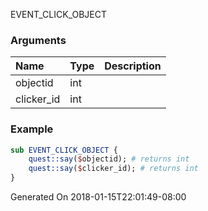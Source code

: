 EVENT_CLICK_OBJECT
### Arguments
**Name**|**Type**|**Description**
:-----|:-----|:-----
objectid|int|
clicker_id|int|
### Example
```perl
sub EVENT_CLICK_OBJECT {
	quest::say($objectid); # returns int
	quest::say($clicker_id); # returns int
}
```

Generated On 2018-01-15T22:01:49-08:00